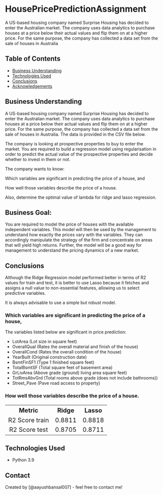 # HousePricePredictionAssignment
A US-based housing company named Surprise Housing has decided to enter the Australian market. The company uses data analytics to purchase houses at a price below their actual values and flip them on at a higher price. For the same purpose, the company has collected a data set from the sale of houses in Australia

## Table of Contents
* [Business Understanding](#general-information)
* [Technologies Used](#technologies-used)
* [Conclusions](#conclusions)
* [Acknowledgements](#acknowledgements)

<!-- You can include any other section that is pertinent to your problem -->

## Business Understanding
A US-based housing company named Surprise Housing has decided to enter the Australian market. The company uses data analytics to purchase houses at a price below their actual values and flip them on at a higher price. For the same purpose, the company has collected a data set from the sale of houses in Australia. The data is provided in the CSV file below.

 

The company is looking at prospective properties to buy to enter the market. You are required to build a regression model using regularisation in order to predict the actual value of the prospective properties and decide whether to invest in them or not.

 

The company wants to know:

Which variables are significant in predicting the price of a house, and

How well those variables describe the price of a house.

 

Also, determine the optimal value of lambda for ridge and lasso regression.

<!-- You don't have to answer all the questions - just the ones relevant to your project. -->

## Business Goal:
You are required to model the price of houses with the available independent variables. This model will then be used by the management to understand how exactly the prices vary with the variables. They can accordingly manipulate the strategy of the firm and concentrate on areas that will yield high returns. Further, the model will be a good way for management to understand the pricing dynamics of a new market.

<!-- You don't have to answer all the questions - just the ones relevant to your project. -->


## Conclusions
<p>Although the Ridge Regression model performed better in terms of R2 values for train and test,
it is better to use Lasso because it fetches and assigns a null value to non-essential features, allowing us to select
predictive variables.
    
It is always advisable to use a simple but robust model.</p>

<h3>Which variables are significant in predicting the price of a house,</h3>

<p>The variables listed below are significant in price prediction:</p>
<ul>
    <li>LotArea (Lot size in square feet)</li>
    <li>OverallQual (Rates the overall material and finish of the house)</li>
    <li>OverallCond (Rates the overall condition of the house)</li>
    <li>YearBuilt (Original construction date)</li>
    <li>BsmtFinSF1 (Type 1 finished square feet)</li>
    <li>TotalBsmtSF (Total square feet of basement area)</li>
    <li>GrLivArea (Above grade (ground) living area square feet)</li>
    <li>TotRmsAbvGrd (Total rooms above grade (does not include bathrooms))</li>
    <li>Street_Pave (Pave road access to property)</li>
</ul>
<h3>How well those variables describe the price of a house.</h3>

<table style="width:500px;text-align:center;font-size:20px;">
    <tr>
        <th>Metric</th>
        <th>Ridge</th>
        <th>Lasso</th>
    </tr>
    <tr>
        <td>R2 Score train</td>
        <td> 0.8811</td>
        <td> 0.8818</td>
    </tr>
    <tr>
        <td>R2 Score test</td>
        <td> 0.8705</td>
        <td> 0.8711</td>
    </tr>
</table>

<!-- As the libraries versions keep on changing, it is recommended to mention the version of library used in this project -->

## Technologies Used
- Python 3.9

<!-- As the libraries versions keep on changing, it is recommended to mention the version of library used in this project -->

## Contact
Created by [@aayushbansal007] - feel free to contact me!


<!-- Optional -->
<!-- ## License -->
<!-- This project is open source and available under the [... License](). -->

<!-- You don't have to include all sections - just the one's relevant to your project -->